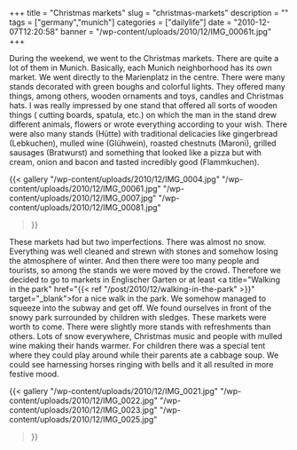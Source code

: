 +++
title = "Christmas markets"
slug = "christmas-markets"
description = ""
tags = ["germany","munich"]
categories = ["dailylife"]
date = "2010-12-07T12:20:58"
banner = "/wp-content/uploads/2010/12/IMG_00061t.jpg"
+++

During the weekend, we went to the Christmas markets. There are quite a lot of them in Munich.
Basically, each Munich neighborhood has its own market. We went directly to the Marienplatz in the
centre. There were many stands decorated with green boughs and colorful lights. They offered many
things, among others, wooden ornaments and toys, candles and Christmas hats. I was really impressed
by one stand that offered all sorts of wooden things ( cutting boards, spatula, etc.) on which the
man in the stand drew different animals, flowers or wrote everything according to your wish. There
were also many stands (Hütte) with traditional delicacies like gingerbread (Lebkuchen), mulled wine
(Glühwein), roasted chestnuts (Maroni), grilled sausages (Bratwurst) and something that looked like
a pizza but with cream, onion and bacon and tasted incredibly good (Flammkuchen).


{{< gallery
    "/wp-content/uploads/2010/12/IMG_0004.jpg"
    "/wp-content/uploads/2010/12/IMG_00061.jpg"
    "/wp-content/uploads/2010/12/IMG_0007.jpg"
    "/wp-content/uploads/2010/12/IMG_00081.jpg"
>}}

These markets had but two imperfections. There was almost no snow. Everything was well cleaned and
strewn with stones and somehow losing the atmosphere of winter. And then there were too many people
and tourists, so among the stands we were moved by the crowd. Therefore we decided to go to markets
in Englischer Garten or at least <a title="Walking in the park"
href="{{< ref "/post/2010/12/walking-in-the-park" >}}" target="_blank">for a nice walk
in the park</a>. We somehow managed to squeeze into the subway and get off. We found ourselves in
front of the snowy park surrounded by children with sledges. These markets were worth to come.
There were slightly more stands with refreshments than others. Lots of snow everywhere, Christmas
music and people with mulled wine making their hands warmer. For children there was a special tent
where they could play around while their parents ate a cabbage soup. We could see harnessing horses
ringing with bells and it all resulted in more festive mood.

{{< gallery
    "/wp-content/uploads/2010/12/IMG_0021.jpg"
    "/wp-content/uploads/2010/12/IMG_0022.jpg"
    "/wp-content/uploads/2010/12/IMG_0023.jpg"
    "/wp-content/uploads/2010/12/IMG_0025.jpg"
>}}
